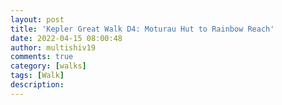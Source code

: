```yaml
---
layout: post
title: 'Kepler Great Walk D4: Moturau Hut to Rainbow Reach'
date: 2022-04-15 08:00:48
author: multishiv19
comments: true
category: [walks]
tags: [Walk]
description: 
---
```


<div width='100%' class='strava-embed-placeholder' data-embed-type='activity' data-embed-id='6988118450'></div>
<script src='https://strava-embeds.com/embed.js'></script>
